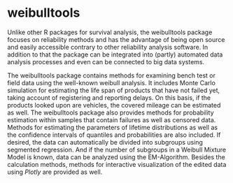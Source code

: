 weibulltools
============

Unlike other R packages for survival analysis, the weibulltools package focuses on reliability methods and has the advantage of being open source and easily accessible contrary to other reliability analysis software. In addition to that the package can be integrated into (partly) automated data analysis processes and even can be connected to big data systems.

The weibulltools package contains methods for examining bench test or field data using the well-known weibull analysis. It includes Monte Carlo simulation for estimating the life span of products that have not failed yet, taking account of registering and reporting delays. On this basis, if the products looked upon are vehicles, the covered mileage can be estimated as well. The weibulltools package also provides methods for probability estimation within samples that contain failures as well as censored data. Methods for estimating the parameters of lifetime distributions as well as the confidence intervals of quantiles and probabilities are also included. If desired, the data can automatically be divided into subgroups using segmented regression. And if the number of subgroups in a Weibull Mixture Model is known, data can be analyzed using the EM-Algorithm. Besides the calculation methods, methods for interactive visualization of the edited data using *Plotly* are provided as well.
